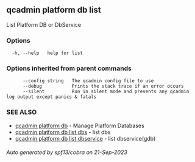 ## qcadmin platform db list

List Platform DB or DbService

### Options

```
  -h, --help   help for list
```

### Options inherited from parent commands

```
      --config string   The qcadmin config file to use
      --debug           Prints the stack trace if an error occurs
      --silent          Run in silent mode and prevents any qcadmin log output except panics & fatals
```

### SEE ALSO

* [qcadmin platform db](qcadmin_platform_db.md)	 - Manage Platform Databases
* [qcadmin platform db list dbs](qcadmin_platform_db_list_dbs.md)	 - list dbs
* [qcadmin platform db list dbservice](qcadmin_platform_db_list_dbservice.md)	 - list dbservice(gdb)

###### Auto generated by spf13/cobra on 21-Sep-2023
